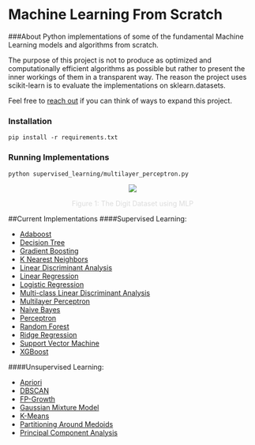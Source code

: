# Machine Learning From Scratch


###About
Python implementations of some of the fundamental Machine Learning models and algorithms from scratch.

The purpose of this project is not to produce as optimized and computationally efficient algorithms as possible 
but rather to present the inner workings of them in a transparent way.
The reason the project uses scikit-learn is to evaluate the implementations on sklearn.datasets.

Feel free to [reach out](mailto:eriklindernoren@gmail.com) if you can think of ways to expand this project.


### Installation
    pip install -r requirements.txt


### Running Implementations
    python supervised_learning/multilayer_perceptron.py
   

<p align="center">
    <img src="http://eriklindernoren.se/images/mlp.png">
</p>
<p align="center" style="color:rgb(220,220,220);">
    Figure 1: The Digit Dataset using MLP
</p>


##Current Implementations
####Supervised Learning:
- [Adaboost](supervised_learning/adaboost.py)
- [Decision Tree](supervised_learning/decision_tree.py)
- [Gradient Boosting](supervised_learning/gradient_boosting.py)
- [K Nearest Neighbors](supervised_learning/k_nearest_neighbors.py)
- [Linear Discriminant Analysis](supervised_learning/linear_discriminant_analysis.py)
- [Linear Regression](supervised_learning/linear_regression.py)
- [Logistic Regression](supervised_learning/logistic_regression.py)
- [Multi-class Linear Discriminant Analysis](supervised_learning/multi_class_lda.py)
- [Multilayer Perceptron](supervised_learning/multilayer_perceptron.py)
- [Naive Bayes](supervised_learning/naive_bayes.py)
- [Perceptron](supervised_learning/perceptron.py)
- [Random Forest](supervised_learning/random_forest.py)
- [Ridge Regression](supervised_learning/ridge_regression.py)
- [Support Vector Machine](supervised_learning/support_vector_machine.py)
- [XGBoost](supervised_learning/xgboost.py)

####Unsupervised Learning:
- [Apriori](unsupervised_learning/apriori.py)
- [DBSCAN](unsupervised_learning/dbscan.py)
- [FP-Growth](unsupervised_learning/fp_growth.py)
- [Gaussian Mixture Model](unsupervised_learning/gaussian_mixture_model.py)
- [K-Means](unsupervised_learning/k_means.py)
- [Partitioning Around Medoids](unsupervised_learning/partitioning_around_medoids.py)
- [Principal Component Analysis](unsupervised_learning/principal_component_analysis.py)
